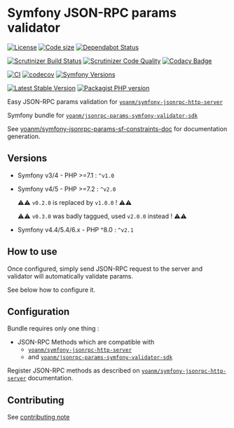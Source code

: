 # Symfony JSON-RPC params validator

[![License](https://img.shields.io/github/license/yoanm/symfony-jsonrpc-params-sf-constraints-doc.svg)](https://github.com/yoanm/symfony-jsonrpc-params-sf-constraints-doc)
[![Code size](https://img.shields.io/github/languages/code-size/yoanm/symfony-jsonrpc-params-sf-constraints-doc.svg)](https://github.com/yoanm/symfony-jsonrpc-params-sf-constraints-doc)
[![Dependabot Status](https://api.dependabot.com/badges/status?host=github\&repo=yoanm/symfony-jsonrpc-params-sf-constraints-doc)](https://dependabot.com)

[![Scrutinizer Build Status](https://img.shields.io/scrutinizer/build/g/yoanm/symfony-jsonrpc-params-sf-constraints-doc.svg?label=Scrutinizer\&logo=scrutinizer)](https://scrutinizer-ci.com/g/yoanm/symfony-jsonrpc-params-sf-constraints-doc/build-status/master)
[![Scrutinizer Code Quality](https://img.shields.io/scrutinizer/g/yoanm/symfony-jsonrpc-params-sf-constraints-doc/master.svg?logo=scrutinizer)](https://scrutinizer-ci.com/g/yoanm/symfony-jsonrpc-params-sf-constraints-doc/?branch=master)
[![Codacy Badge](https://app.codacy.com/project/badge/Grade/8f39424add044b43a70bdb238e2f48db)](https://www.codacy.com/gh/yoanm/symfony-jsonrpc-params-sf-constraints-doc/dashboard?utm_source=github.com\&utm_medium=referral\&utm_content=yoanm/symfony-jsonrpc-params-sf-constraints-doc\&utm_campaign=Badge_Grade)

[![CI](https://github.com/yoanm/symfony-jsonrpc-params-sf-constraints-doc/actions/workflows/CI.yml/badge.svg?branch=master)](https://github.com/yoanm/symfony-jsonrpc-params-sf-constraints-doc/actions/workflows/CI.yml)
[![codecov](https://codecov.io/gh/yoanm/symfony-jsonrpc-params-sf-constraints-doc/branch/master/graph/badge.svg?token=NHdwEBUFK5)](https://codecov.io/gh/yoanm/symfony-jsonrpc-params-sf-constraints-doc)
[![Symfony Versions](https://img.shields.io/badge/Symfony-v4.4%20%2F%20v5.4%2F%20v6.x-8892BF.svg?logo=github)](https://symfony.com/)

[![Latest Stable Version](https://img.shields.io/packagist/v/yoanm/symfony-jsonrpc-params-sf-constraints-doc.svg)](https://packagist.org/packages/yoanm/symfony-jsonrpc-params-sf-constraints-doc)
[![Packagist PHP version](https://img.shields.io/packagist/php-v/yoanm/symfony-jsonrpc-params-sf-constraints-doc.svg)](https://packagist.org/packages/yoanm/symfony-jsonrpc-params-sf-constraints-doc)

Easy JSON-RPC params validation for [`yoanm/symfony-jsonrpc-http-server`](https://github.com/yoanm/symfony-jsonrpc-http-server)

Symfony bundle for [`yoanm/jsonrpc-params-symfony-validator-sdk`](https://github.com/yoanm/php-jsonrpc-params-symfony-validator-sdk)

See [yoanm/symfony-jsonrpc-params-sf-constraints-doc](https://github.com/yoanm/symfony-jsonrpc-params-sf-constraints-doc) for documentation generation.

## Versions

*   Symfony v3/4 - PHP >=7.1 : `^v1.0`

*   Symfony v4/5 - PHP >=7.2 : `^v2.0`

    ⚠️⚠️ `v0.2.0` is replaced by `v1.0.0` ! ⚠️⚠️

    ⚠️⚠️ `v0.3.0` was badly taggued, used `v2.0.0` instead ! ⚠️⚠️

*   Symfony v4.4/5.4/6.x - PHP ^8.0 : `^v2.1`

## How to use

Once configured, simply send JSON-RPC request to the server and validator will automatically validate params.

See below how to configure it.

## Configuration

Bundle requires only one thing :

*   JSON-RPC Methods which are compatible with
    *   [`yoanm/symfony-jsonrpc-http-server`](https://github.com/yoanm/symfony-jsonrpc-http-server)
    *   and [`yoanm/jsonrpc-params-symfony-validator-sdk`](https://github.com/yoanm/php-jsonrpc-params-symfony-validator-sdk)

Register JSON-RPC methods as described on [`yoanm/symfony-jsonrpc-http-server`](https://github.com/yoanm/symfony-jsonrpc-http-server) documentation.

## Contributing

See [contributing note](./CONTRIBUTING.md)
